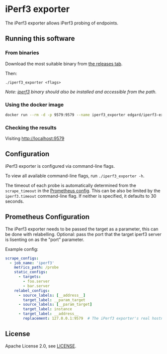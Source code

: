 # iPerf3 exporter

The iPerf3 exporter allows iPerf3 probing of endpoints.

## Running this software

### From binaries

Download the most suitable binary from [the releases tab](https://github.com/edgard/iperf3_exporter/releases).

Then:

    ./iperf3_exporter <flags>

*Note: [iperf3](https://iperf.fr/) binary should also be installed and accessible from the path.*

### Using the docker image

```bash
docker run --rm -d -p 9579:9579 --name iperf3_exporter edgard/iperf3-exporter:latest
```

### Checking the results

Visiting [http://localhost:9579](http://localhost:9579)

## Configuration

iPerf3 exporter is configured via command-line flags.

To view all available command-line flags, run `./iperf3_exporter -h`.

The timeout of each probe is automatically determined from the `scrape_timeout` in the [Prometheus config](https://prometheus.io/docs/operating/configuration/#configuration-file).
This can be also be limited by the `iperf3.timeout` command-line flag. If neither is specified, it defaults to 30 seconds.

## Prometheus Configuration

The iPerf3 exporter needs to be passed the target as a parameter, this can be done with relabelling.
Optional: pass the port that the target iperf3 server is lisenting on as the "port" parameter.

Example config:
```yml
scrape_configs:
  - job_name: 'iperf3'
    metrics_path: /probe
    static_configs:
      - targets:
        - foo.server
        - bar.server
    relabel_configs:
      - source_labels: [__address__]
        target_label: __param_target
      - source_labels: [__param_target]
        target_label: instance
      - target_label: __address__
        replacement: 127.0.0.1:9579  # The iPerf3 exporter's real hostname:port.
```

## License

Apache License 2.0, see [LICENSE](https://github.com/edgard/iperf3_exporter/blob/master/LICENSE).
